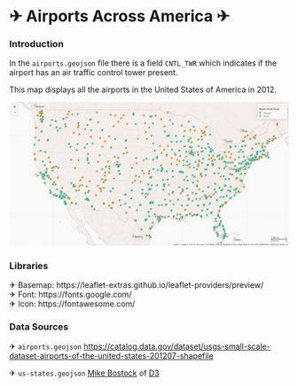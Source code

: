<h1> <span>&#9992;</span> Airports Across America <span>&#9992;</span> </h1>

<h3>Introduction</h3>

In the `airports.geojson` file there is a field `CNTL_TWR` which indicates if the airport has an air traffic control tower present.

<p>This map displays all the airports in the United States of America in 2012.</p>

![](img/towers.PNG)

<h3>Libraries</h3>
<span>&#9992;</span> Basemap: https://leaflet-extras.github.io/leaflet-providers/preview/ <br>
<span>&#9992;</span> Font: https://fonts.google.com/ <br>
<span>&#9992;</span> Icon: https://fontawesome.com/

<h3> Data Sources </h3>

<span>&#9992;</span> `airports.geojson` <https://catalog.data.gov/dataset/usgs-small-scale-dataset-airports-of-the-united-states-201207-shapefile>

<span>&#9992;</span> `us-states.geojson`
[Mike Bostock](http://bost.ocks.org/mike) of [D3](http://d3js.org/)
